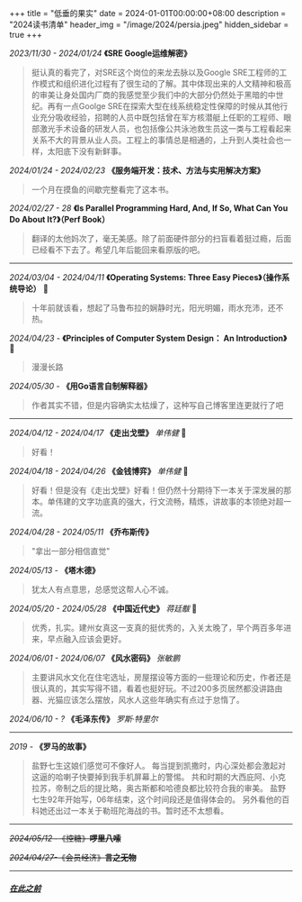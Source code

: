 +++
title = "低垂的果实"
date = 2024-01-01T00:00:00+08:00
description = "2024读书清单"
header_img = "/image/2024/persia.jpeg"
hidden_sidebar = true
+++

*2023/11/30 - 2024/01/24* **《SRE Google运维解密》**

> 挺认真的看完了，对SRE这个岗位的来龙去脉以及Google SRE工程师的工作模式和组织进化过程有了很生动的了解。其中体现出来的人文精神和极高的审美让身处国内厂商的我感觉至少我们中的大部分仍然处于黑暗的中世纪。再有一点Goolge SRE在探索大型在线系统稳定性保障的时候从其他行业充分吸收经验，招聘的人员中既包括曾在军方核潜艇上任职的工程师、眼部激光手术设备的研发人员，也包括像公共泳池救生员这一类与工程看起来关系不大的背景从业人员。工程上的事情总是相通的，上升到人类社会也一样，太阳底下没有新鲜事。

*2024/01/24 - 2024/02/23* **《服务端开发：技术、方法与实用解决方案》**

> 一个月在摸鱼的间歇完整看完了这本书。

*2024/02/27 - 28* **《Is Parallel Programming Hard, And, If So, What Can You Do About It?》（Perf Book）**

> 翻译的太他妈次了，毫无美感。除了前面硬件部分的扫盲看着挺过瘾，后面已经看不下去了。希望几年后能回来看原版的吧。

---

*2024/03/04 - 2024/04/11* **《Operating Systems: Three Easy Pieces》（操作系统导论）** :1st_place_medal:
> 十年前就该看，想起了马鲁布拉的娴静时光，阳光明媚，雨水充沛，还不热。

*2024/04/23 -* **《Principles of Computer System Design： An Introduction》** :2nd_place_medal:
> 漫漫长路

*2024/05/30 -* **《用Go语言自制解释器》**
> 作者其实不错，但是内容确实太枯燥了，这种写自己博客里连更就行了吧

---

*2024/04/12 - 2024/04/17*  **《走出戈壁》** *单伟健* :1st_place_medal:
> 好看！ 

*2024/04/18 - 2024/04/26* **《金钱博弈》** *单伟健* :3rd_place_medal:
> 好看！但是没有《走出戈壁》好看！但仍然十分期待下一本关于深发展的那本。单伟建的文字功底真的强大，行文流畅，精炼，讲故事的本领绝对超一流。

*2024/04/28 - 2024/05/11* **《乔布斯传》**
> "拿出一部分相信直觉"

*2024/05/13 -* **《塔木德》**
> 犹太人有点意思，总感觉这帮人心不诚。

*2024/05/20 - 2024/05/28* **《中国近代史》**  *蒋廷黻* :1st_place_medal:
> 优秀，扎实。建州女真这一支真的挺优秀的，入关太晚了，早个两百多年进来，早点融入应该会更好。

*2024/06/01 - 2024/06/07* **《风水密码》** *张敏鹏*
> 主要讲风水文化在住宅选址，房屋摆设等方面的一些理论和历史，作者还是很认真的，其实写得不错，看着也挺好玩。不过200多页居然都没讲路由器、光猫应该怎么摆放，风水人这些年确实有点过于怠惰了。

*2024/06/10 - ?* **《毛泽东传》** *罗斯·特里尔*

---

*2019 -* **《罗马的故事》**

> 盐野七生这娘们感觉可不像好人。
> 每当提到凯撒时，内心深处都会激起对这逼的哈喇子快要掉到我手机屏幕上的警惕。
> 共和时期的大西庇阿、小克拉苏，帝制之后的提比略，奥古斯都和哈德良都比较符合我的审美。
> 盐野七生92年开始写，06年结束，这个时间段还是值得体会的。
> 另外看他的百科她还出过一本关于勒班陀海战的书。暂时还不太想看。

---

~~*2024/05/12 -*《控糖》**啰里八嗦**~~

~~*2024/04/27-*《会员经济》**言之无物**~~

---

##### [在此之前](/read/_before)
